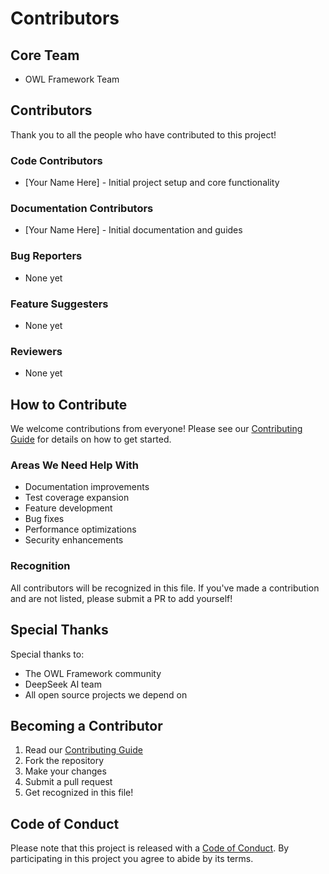 # Contributors

## Core Team

- OWL Framework Team

## Contributors

Thank you to all the people who have contributed to this project!

### Code Contributors

- [Your Name Here] - Initial project setup and core functionality

### Documentation Contributors

- [Your Name Here] - Initial documentation and guides

### Bug Reporters

- None yet

### Feature Suggesters

- None yet

### Reviewers

- None yet

## How to Contribute

We welcome contributions from everyone! Please see our [Contributing Guide](CONTRIBUTING.md) for details on how to get started.

### Areas We Need Help With

- Documentation improvements
- Test coverage expansion
- Feature development
- Bug fixes
- Performance optimizations
- Security enhancements

### Recognition

All contributors will be recognized in this file. If you've made a contribution and are not listed, please submit a PR to add yourself!

## Special Thanks

Special thanks to:

- The OWL Framework community
- DeepSeek AI team
- All open source projects we depend on

## Becoming a Contributor

1. Read our [Contributing Guide](CONTRIBUTING.md)
2. Fork the repository
3. Make your changes
4. Submit a pull request
5. Get recognized in this file!

## Code of Conduct

Please note that this project is released with a [Code of Conduct](CODE_OF_CONDUCT.md). By participating in this project you agree to abide by its terms. 